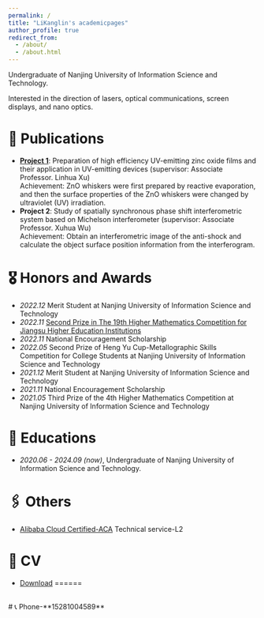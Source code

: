 ```yaml
---
permalink: /
title: "LiKanglin's academicpages"
author_profile: true
redirect_from: 
  - /about/
  - /about.html
---
```


Undergraduate of Nanjing University of Information Science and Technology.

Interested in the direction of lasers, optical communications, screen displays, and nano optics.

# 📝 Publications 
- [**Project 1**](https://lkl-shanghai.oss-cn-shanghai.aliyuncs.com/%E8%AF%81%E4%B9%A6/%E6%9C%AC%E7%A7%91%E9%A1%B9%E7%9B%AE%201.png): Preparation of high efficiency UV-emitting zinc oxide films and their application in UV-emitting devices (supervisor: Associate Professor. Linhua Xu)
<br>Achievement: ZnO whiskers were first prepared by reactive evaporation, and then the surface properties of the ZnO whiskers were changed by ultraviolet (UV) irradiation.
- **Project 2**: Study of spatially synchronous phase shift interferometric system based on Michelson interferometer (supervisor: Associate Professor. Xuhua Wu)
<br>Achievement: Obtain an interferometric image of the anti-shock and calculate the object surface position information from the interferogram.
# 🎖 Honors and Awards
- *2022.12* Merit Student at Nanjing University of Information Science and Technology
- *2022.11* [Second Prize in The 19th Higher Mathematics Competition for Jiangsu Higher Education Institutions](https://lkl-shanghai.obs.cn-east-3.myhuaweicloud.com/%E8%AF%81%E4%B9%A6/%E7%AC%AC%E5%8D%81%E4%B9%9D%E5%B1%8A%E6%B1%9F%E8%8B%8F%E7%9C%81%E9%AB%98%E7%AD%89%E6%95%B0%E5%AD%A6%E7%AB%9E%E8%B5%9B%E4%BA%8C%E7%AD%89%E5%A5%96.png)
- *2022.11*	National Encouragement Scholarship
- *2022.05*	Second Prize of Heng Yu Cup-Metallographic Skills Competition for College Students at Nanjing University of Information Science and Technology
- *2021.12*	Merit Student at Nanjing University of Information Science and Technology
- *2021.11*	National Encouragement Scholarship
- *2021.05*	Third Prize of the 4th Higher Mathematics Competition at Nanjing University of Information Science and Technology

# 📖 Educations
- *2020.06 - 2024.09 (now)*, Undergraduate of Nanjing University of Information Science and Technology.
# 🖇️ Others
- [Alibaba Cloud Certified-ACA](https://lkl-shanghai.oss-cn-shanghai.aliyuncs.com/%E8%AF%81%E4%B9%A6/%E9%98%BF%E9%87%8C%E4%BA%91ACA%E8%AF%81%E4%B9%A6%EF%BC%88%E6%95%B0%E6%8D%AE%E4%B8%AD%E5%BF%83IT%E5%88%9D%E7%BA%A7%E8%BF%90%E7%BB%B4%E5%B7%A5%E7%A8%8B%E5%B8%88%EF%BC%89.png) Technical service-L2

# 📄 CV
- [Download](https://pv4t-my.sharepoint.com/:b:/g/personal/jockerror_pv4t_onmicrosoft_com/EUFtBZe2vyRAs6gWc-yVn_sB70ryD8xN386ticIiR04nAQ?e=QVaEtw)
======
<br>
# 📞 Phone-**15281004589**
